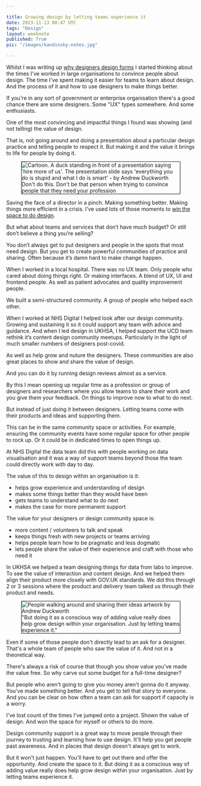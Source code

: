 ```yaml
---

title: Growing design by letting teams experience it
date: 2023-11-13 08:47 UTC
tags: "Design"
layout: weeknote
published: True
pic: "/images/kandinsky-notes.jpg"

---
```


Whilst I was writing up [why designers design forms](./2023-10-27-why-we-design-forms.html) I started thinking about the times I've worked in large organisations to convince people about design. The time I've spent making it easier for teams to learn about design. And the process of it and how to use designers to make things better.

If you're in any sort of government or enterprise organisation there's a good chance there are some designers. Some "UX" types somewhere. And some enthusiasts.

One of the most convincing and impactful things I found was showing (and not telling) the value of design.

That is, not going around and doing a presentation about a particular design practice and telling people to respect it. But making it and the value it brings to life for people by doing it.

<figure class="noir" style="border: 1px solid black;">
    <img src="/images/sharing the good word.jpg" alt="Cartoon. A duck standing in front of a presentation saying 'hire more of us'. The presentation slide says 'everything you do is stupid and what I do is smart' - by Andrew Duckworth"/>
    <figcaption>Don't do this. Don't be that person when trying to convince people that they need your profession</figcaption>
</figure>

Saving the face of a director in a pinch. Making something better. Making things more efficient in a crisis. I've used lots of those moments to [win the space to do design](./2021-03-19-win-space-to-design.html).

But what about teams and services that don’t have much budget? Or still don’t believe a thing you’re selling?

You don’t always get to put designers and people in the spots that most need design. But you get to create powerful communities of practice and sharing. Often because it’s damn hard to make change happen.

When I worked in a local hospital. There was no UX team. Only people who cared about doing things right. Or making interfaces. A blend of UX, UI and frontend people. As well as patient advocates and quality improvement people.

We built a semi-structured community. A group of people who helped each other. 

When I worked at NHS Digital I helped look after our design community. Growing and sustaining it so it could support any team with advice and guidance. And when I led design in UKHSA, I helped support the UCD team rethink it’s content design community meetups. Particularly in the light of much smaller numbers of designers post-covid.

As well as help grow and nuture the designers. These communities are also great places to show and share the value of design.

And you can do it by running design reviews almost as a service.

By this I mean opening up regular time as a profession or group of designers and researchers where you allow teams to share their work and you give them your feedback. On things to improve now to what to do next.

But instead of just doing it between designers. Letting teams come with their products and ideas and supporting them.

This can be in the same community space or activities. For example, ensuring the community events have some regular space for other people to rock up. Or it could be in dedicated times to open things up.

At NHS Digital the data team did this with people working on data visualisation and it was a way of support teams beyond those the team could directly work with day to day.

The value of this to design within an organisation is it:

- helps grow experience and understanding of design
- makes some things better than they would have been
- gets teams to understand what to do next
- makes the case for more permanent support

The value for your designers or design community space is:

- more content / volunteers to talk and speak
- keeps things fresh with new projects or teams arriving
- helps people learn how to be pragmatic and less dogmatic
- lets people share the value of their experience and craft with those who need it

In UKHSA we helped a team designing things for data from labs to improve. To see the value of interaction and content design. And we helped them align their product more closely with GOV.UK standards. We did this through 2 or 3 sessions where the product and delivery team talked us through their product and needs.

<figure class="noir right fig-right fig-right-gutter" style="border: 1px solid black;">
    <img src="/images/kandinsky-notes.jpg" alt="People walking around and sharing their ideas artwork by Andrew Duckworth"/>
    <figcaption>"But doing it as a conscious way of adding value really does help grow design within your organisation. Just by letting teams experience it."</figcaption>
</figure>

Even if some of those people don't directly lead to an ask for a designer. That's a whole team of people who saw the value of it. And not in a theoretical way.

There's always a risk of course that though you show value you've made the value free. So why carve out some budget for a full-time designer?

But people who aren't going to give you money aren't gonna do it anyway. You've made something better. And you get to tell that story to everyone. And you can be clear on how often a team can ask for support if capacity is a worry.

I've lost count of the times I've jumped onto a project. Shown the value of design. And won the space for myself or others to do more.

Design community support is a great way to move people through their journey to trusting and learning how to use design. It'll help you get people past awareness. And in places that design doesn't always get to work.

But it won't just happen. You'll have to get out there and offer the opportunity. And create the space to it. But doing it as a conscious way of adding value really does help grow design within your organisation. Just by letting teams experience it.